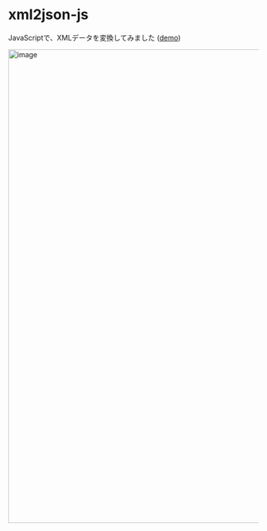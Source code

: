 # xml2json-js

JavaScriptで、XMLデータを変換してみました ([demo](https://amx-project.github.io/xml2json-js/))

<img width="952" alt="image" src="https://user-images.githubusercontent.com/1715217/214193145-ac63a363-cff9-43db-a6ba-e8dfc3e89a80.png">
